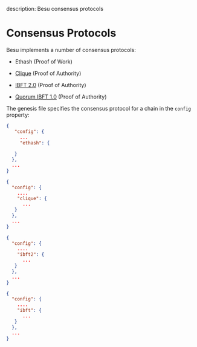 description: Besu consensus protocols
<!--- END of page meta data -->

# Consensus Protocols 

Besu implements a number of consensus protocols: 

* Ethash (Proof of Work)
  
* [Clique](../../HowTo/Configure/Consensus-Protocols/Clique.md) (Proof of Authority)
  
* [IBFT 2.0](../../HowTo/Configure/Consensus-Protocols/IBFT.md) (Proof of Authority) 

* [Quorum IBFT 1.0](../../HowTo/Configure/Consensus-Protocols/QuorumIBFT.md) (Proof of Authority) 

The genesis file specifies the consensus protocol for a chain in the `config` property: 

```json tab="Ethash"
{
   "config": {
     ...
     "ethash": {
    
   } 
  },
  ...  
}
```
    
```json tab="Clique"
{
  "config": {
    ....
    "clique": {
      ... 
   }
  },
  ...
}
```
    
```json tab="IBFT 2.0" 
{
  "config": {
    ....
    "ibft2": {
      ...     
   }
  },
  ...
}
``` 

```json tab="IBFT 1.0" 
{
  "config": {
    ....
    "ibft": {
      ...     
   }
  },
  ...
}
```

